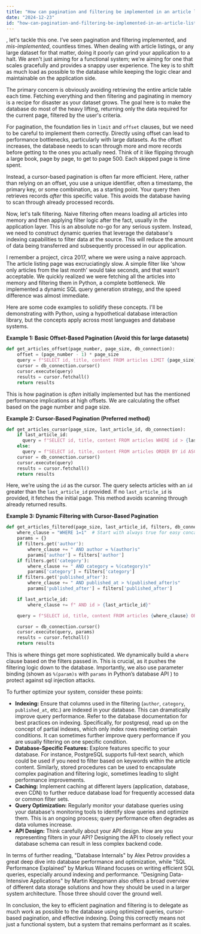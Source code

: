 ```yaml
---
title: "How can pagination and filtering be implemented in an article listing system to optimize database and code performance?"
date: "2024-12-23"
id: "how-can-pagination-and-filtering-be-implemented-in-an-article-listing-system-to-optimize-database-and-code-performance"
---
```


, let's tackle this one. I’ve seen pagination and filtering implemented, and *mis-implemented*, countless times. When dealing with article listings, or any large dataset for that matter, doing it poorly can grind your application to a halt. We aren't just aiming for a functional system; we're aiming for one that scales gracefully and provides a snappy user experience. The key is to shift as much load as possible to the database while keeping the logic clear and maintainable on the application side.

The primary concern is obviously avoiding retrieving the entire article table each time. Fetching everything and then filtering and paginating in memory is a recipe for disaster as your dataset grows. The goal here is to make the database do most of the heavy lifting, returning only the data required for the current page, filtered by the user's criteria.

For pagination, the foundation lies in `limit` and `offset` clauses, but we need to be careful to implement them correctly. Directly using offset can lead to performance bottlenecks, particularly with large datasets. As the offset increases, the database needs to scan through more and more records before getting to the ones you actually need. Think of it like flipping through a large book, page by page, to get to page 500. Each skipped page is time spent.

Instead, a cursor-based pagination is often far more efficient. Here, rather than relying on an offset, you use a unique identifier, often a timestamp, the primary key, or some combination, as a starting point. Your query then retrieves records *after* this specific value. This avoids the database having to scan through already processed records.

Now, let's talk filtering. Naive filtering often means loading all articles into memory and then applying filter logic after the fact, usually in the application layer. This is an absolute no-go for any serious system. Instead, we need to construct dynamic queries that leverage the database's indexing capabilities to filter data at the source. This will reduce the amount of data being transferred and subsequently processed in our application.

I remember a project, circa 2017, where we were using a naive approach. The article listing page was excruciatingly slow. A simple filter like 'show only articles from the last month' would take seconds, and that wasn't acceptable. We quickly realized we were fetching all the articles into memory and filtering them in Python, a complete bottleneck. We implemented a dynamic SQL query generation strategy, and the speed difference was almost immediate.

Here are some code examples to solidify these concepts. I'll be demonstrating with Python, using a hypothetical database interaction library, but the concepts apply across most languages and database systems.

**Example 1: Basic Offset-Based Pagination (Avoid this for large datasets)**

```python
def get_articles_offset(page_number, page_size, db_connection):
    offset = (page_number - 1) * page_size
    query = f"SELECT id, title, content FROM articles LIMIT {page_size} OFFSET {offset};"
    cursor = db_connection.cursor()
    cursor.execute(query)
    results = cursor.fetchall()
    return results
```
This is how pagination is *often* initially implemented but has the mentioned performance implications at high offsets. We are calculating the offset based on the page number and page size.

**Example 2: Cursor-Based Pagination (Preferred method)**

```python
def get_articles_cursor(page_size, last_article_id, db_connection):
    if last_article_id:
      query = f"SELECT id, title, content FROM articles WHERE id > {last_article_id} ORDER BY id ASC LIMIT {page_size};"
    else:
      query = f"SELECT id, title, content FROM articles ORDER BY id ASC LIMIT {page_size};"
    cursor = db_connection.cursor()
    cursor.execute(query)
    results = cursor.fetchall()
    return results
```
Here, we're using the `id` as the cursor. The query selects articles with an `id` greater than the `last_article_id` provided. If no `last_article_id` is provided, it fetches the initial page. This method avoids scanning through already returned results.

**Example 3: Dynamic Filtering with Cursor-Based Pagination**

```python
def get_articles_filtered(page_size, last_article_id, filters, db_connection):
    where_clause = "WHERE 1=1"  # Start with always true for easy concatenation
    params = {}
    if filters.get('author'):
        where_clause += " AND author = %(author)s"
        params['author'] = filters['author']
    if filters.get('category'):
        where_clause += " AND category = %(category)s"
        params['category'] = filters['category']
    if filters.get('published_after'):
        where_clause += " AND published_at > %(published_after)s"
        params['published_after'] = filters['published_after']

    if last_article_id:
        where_clause += f" AND id > {last_article_id}"

    query = f"SELECT id, title, content FROM articles {where_clause} ORDER BY id ASC LIMIT {page_size};"

    cursor = db_connection.cursor()
    cursor.execute(query, params)
    results = cursor.fetchall()
    return results
```
This is where things get more sophisticated. We dynamically build a `where` clause based on the filters passed in. This is crucial, as it pushes the filtering logic down to the database. Importantly, we also use parameter binding (shown as `%(param)s` with `params` in Python’s database API ) to protect against sql injection attacks.

To further optimize your system, consider these points:

*   **Indexing:** Ensure that columns used in the filtering (`author`, `category`, `published_at`, etc.) are indexed in your database. This can dramatically improve query performance. Refer to the database documentation for best practices on indexing. Specifically, for postgresql, read up on the concept of partial indexes, which only index rows meeting certain conditions. It can sometimes further improve query performance if you are usually filtering on one specific condition.
*   **Database-Specific Features:** Explore features specific to your database. For instance, PostgreSQL supports full-text search, which could be used if you need to filter based on keywords within the article content. Similarly, stored procedures can be used to encapsulate complex pagination and filtering logic, sometimes leading to slight performance improvements.
*   **Caching:** Implement caching at different layers (application, database, even CDN) to further reduce database load for frequently accessed data or common filter sets.
*   **Query Optimization:** Regularly monitor your database queries using your database's monitoring tools to identify slow queries and optimize them. This is an ongoing process; query performance often degrades as data volumes increase.
*   **API Design:** Think carefully about your API design. How are you representing filters in your API? Designing the API to closely reflect your database schema can result in less complex backend code.

In terms of further reading, "Database Internals" by Alex Petrov provides a great deep dive into database performance and optimization, while "SQL Performance Explained" by Markus Winand focuses on writing efficient SQL queries, especially around indexing and performance. "Designing Data-Intensive Applications" by Martin Kleppmann also offers a broad overview of different data storage solutions and how they should be used in a larger system architecture. Those three should cover the ground well.

In conclusion, the key to efficient pagination and filtering is to delegate as much work as possible to the database using optimized queries, cursor-based pagination, and effective indexing. Doing this correctly means not just a functional system, but a system that remains performant as it scales.
